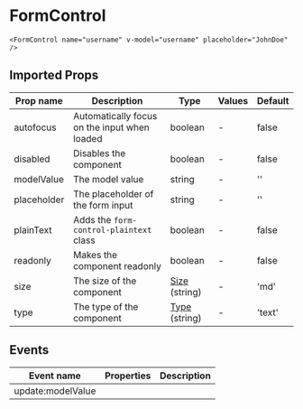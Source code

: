 # FormControl

```vue
<FormControl name="username" v-model="username" placeholder="JohnDoe" />
```

## Imported Props

| Prop name   | Description                                  | Type                                              | Values | Default |
| ----------- | -------------------------------------------- | ------------------------------------------------- | ------ | ------- |
| autofocus   | Automatically focus on the input when loaded | boolean                                           | -      | false   |
| disabled    | Disables the component                       | boolean                                           | -      | false   |
| modelValue  | The model value                              | string                                            | -      | ''      |
| placeholder | The placeholder of the form input            | string                                            | -      | ''      |
| plainText   | Adds the `form-control-plaintext` class      | boolean                                           | -      | false   |
| readonly    | Makes the component readonly                 | boolean                                           | -      | false   |
| size        | The size of the component                    | [Size](../../composables/useSize) (string)        | -      | 'md'    |
| type        | The type of the component                    | [Type](../../composables/useFormControl) (string) | -      | 'text'  |

## Events

| Event name        | Properties | Description |
| ----------------- | ---------- | ----------- |
| update:modelValue |            |
